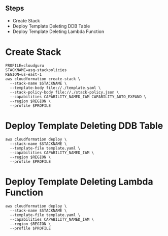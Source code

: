 
## Steps
- Create Stack
- Deploy Template Deleting DDB Table
- Deploy Template Deleting Lambda Function

# Create Stack
```shell
PROFILE=cloudguru
STACKNAME=asg-stackpolicies
REGION=us-east-1
aws cloudformation create-stack \
  --stack-name $STACKNAME \
  --template-body file://./template.yaml \
  --stack-policy-body file://./stack-policy.json \
  --capabilities CAPABILITY_NAMED_IAM CAPABILITY_AUTO_EXPAND \
  --region $REGION \
  --profile $PROFILE
```

# Deploy Template Deleting DDB Table
```shell
aws cloudformation deploy \
  --stack-name $STACKNAME \
  --template-file template.yaml \
  --capabilities CAPABILITY_NAMED_IAM \
  --region $REGION \
  --profile $PROFILE
```

# Deploy Template Deleting Lambda Function
```shell
aws cloudformation deploy \
  --stack-name $STACKNAME \
  --template-file template.yaml \
  --capabilities CAPABILITY_NAMED_IAM \
  --region $REGION \
  --profile $PROFILE
```

